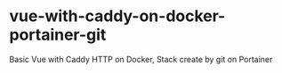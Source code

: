 # vue-with-caddy-on-docker-portainer-git
Basic Vue with Caddy HTTP on Docker, Stack create by git on Portainer
